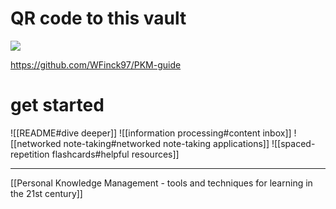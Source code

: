 # QR code to this vault
![](github-repo-qr.png)

https://github.com/WFinck97/PKM-guide
# get started
![[README#dive deeper]]
![[information processing#content inbox]]
![[networked note-taking#networked note-taking applications]]
![[spaced-repetition flashcards#helpful resources]]

---
[[Personal Knowledge Management - tools and techniques for learning in the 21st century]]